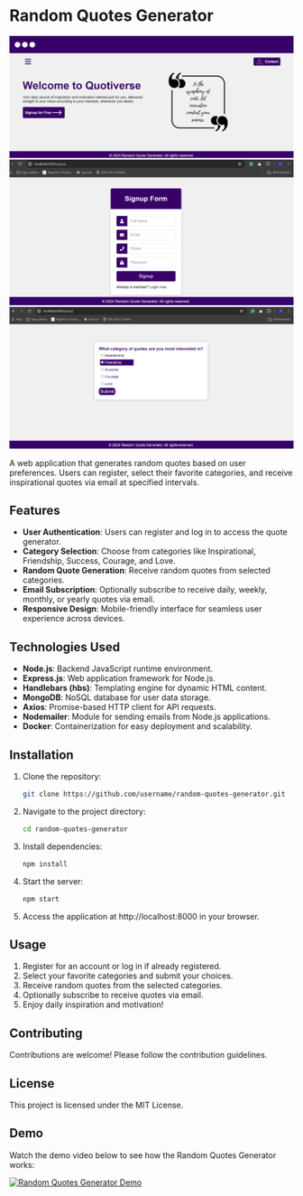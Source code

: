 # Random Quotes Generator

![Random Quotes Generator](https://github.com/vidhigoyal619/Quotiverse/blob/main/Screenshot%202024-05-08%20014625.png)
![Random Quotes Generator](https://github.com/vidhigoyal619/Quotiverse/blob/main/Screenshot%202024-05-08%20014725.png)
![Random Quotes Generator](https://github.com/vidhigoyal619/Quotiverse/blob/main/Screenshot%202024-05-08%20014757.png)

A web application that generates random quotes based on user preferences. Users can register, select their favorite categories, and receive inspirational quotes via email at specified intervals.

## Features

- **User Authentication**: Users can register and log in to access the quote generator.
- **Category Selection**: Choose from categories like Inspirational, Friendship, Success, Courage, and Love.
- **Random Quote Generation**: Receive random quotes from selected categories.
- **Email Subscription**: Optionally subscribe to receive daily, weekly, monthly, or yearly quotes via email.
- **Responsive Design**: Mobile-friendly interface for seamless user experience across devices.

## Technologies Used

- **Node.js**: Backend JavaScript runtime environment.
- **Express.js**: Web application framework for Node.js.
- **Handlebars (hbs)**: Templating engine for dynamic HTML content.
- **MongoDB**: NoSQL database for user data storage.
- **Axios**: Promise-based HTTP client for API requests.
- **Nodemailer**: Module for sending emails from Node.js applications.
- **Docker**: Containerization for easy deployment and scalability.

## Installation

1. Clone the repository:

   ```bash
   git clone https://github.com/username/random-quotes-generator.git


2. Navigate to the project directory:
 
   ```bash
   cd random-quotes-generator


3. Install dependencies:

   ```bash
   npm install


4. Start the server:

   ```bash
   npm start

5. Access the application at http://localhost:8000 in your browser.



## Usage
1. Register for an account or log in if already registered.
2. Select your favorite categories and submit your choices.
3. Receive random quotes from the selected categories.
4. Optionally subscribe to receive quotes via email.
5. Enjoy daily inspiration and motivation!

## Contributing
Contributions are welcome! Please follow the contribution guidelines.

## License
This project is licensed under the MIT License.

## Demo

Watch the demo video below to see how the Random Quotes Generator works:

[![Random Quotes Generator Demo](https://img.youtube.com/vi/VIDEO_ID/0.jpg)](https://www.youtube.com/watch?v=VIDEO_ID)




















